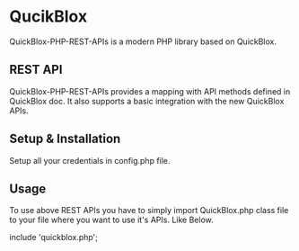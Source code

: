 # QucikBlox
QuickBlox-PHP-REST-APIs is a modern PHP library based on QuickBlox.

## REST API
QuickBlox-PHP-REST-APIs provides a mapping with API methods defined in QuickBlox doc. It also supports a basic integration with the new QuickBlox APIs.

## Setup & Installation
Setup all your credentials in config.php file.

## Usage
To use above REST APIs you have to simply import QuickBlox.php class file to your file where you want to use it's APIs. Like Below.

include 'quickblox.php';
 
